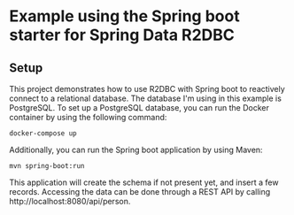 # Example using the Spring boot starter for Spring Data R2DBC

## Setup

This project demonstrates how to use R2DBC with Spring boot to reactively connect to a relational database. The database I'm using in this example is PostgreSQL. To set up a PostgreSQL database, you can run the Docker container by using the following command:

```
docker-compose up
```

Additionally, you can run the Spring boot application by using Maven:

```
mvn spring-boot:run
```

This application will create the schema if not present yet, and insert a few records. Accessing the data can be done through a REST API by calling http://localhost:8080/api/person.

